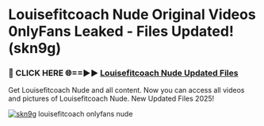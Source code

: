 # Louisefitcoach Nude Original Videos 0nlyFans Leaked - Files Updated! (skn9g)

<h3>🔴 CLICK HERE 🌐==►► <a href="https://tinyurl.com/yc6ubb5a" rel="nofollow">Louisefitcoach Nude Updated Files</a></h3>

Get Louisefitcoach Nude and all content. Now you can access all videos and pictures of Louisefitcoach Nude. New Updated Files 2025!

[![skn9g](https://i.imgur.com/7eu0CRL.gif)](https://tinyurl.com/yc6ubb5a)
louisefitcoach onlyfans nude